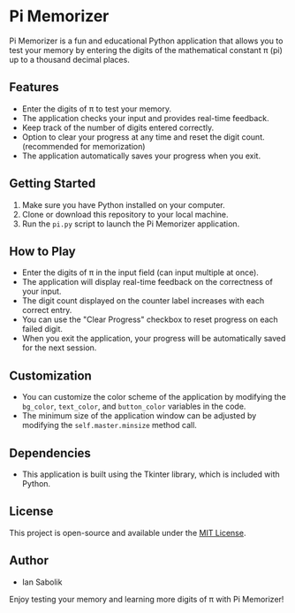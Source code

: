 # Pi Memorizer

Pi Memorizer is a fun and educational Python application that allows you to test your memory by entering the digits of the mathematical constant π (pi) up to a thousand decimal places.

## Features

- Enter the digits of π to test your memory.
- The application checks your input and provides real-time feedback.
- Keep track of the number of digits entered correctly.
- Option to clear your progress at any time and reset the digit count. (recommended for memorization)
- The application automatically saves your progress when you exit.

## Getting Started

1. Make sure you have Python installed on your computer.
2. Clone or download this repository to your local machine.
3. Run the `pi.py` script to launch the Pi Memorizer application.

## How to Play

- Enter the digits of π in the input field (can input multiple at once).
- The application will display real-time feedback on the correctness of your input.
- The digit count displayed on the counter label increases with each correct entry.
- You can use the "Clear Progress" checkbox to reset progress on each failed digit.
- When you exit the application, your progress will be automatically saved for the next session.

## Customization

- You can customize the color scheme of the application by modifying the `bg_color`, `text_color`, and `button_color` variables in the code.
- The minimum size of the application window can be adjusted by modifying the `self.master.minsize` method call.

## Dependencies

- This application is built using the Tkinter library, which is included with Python.

## License

This project is open-source and available under the [MIT License](LICENSE).

## Author

- Ian Sabolik

Enjoy testing your memory and learning more digits of π with Pi Memorizer!
